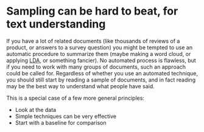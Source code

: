 # Sampling can be hard to beat, for text understanding

If you have a lot of related documents (like thousands of reviews of a
product, or answers to a survey question) you might be tempted to use
an automatic procedure to summarize them (maybe making a word cloud,
or applying [LDA][], or something fancier). No automated process is
flawless, but if you need to work with many groups of documents, such
an approach could be called for. Regardless of whether you use an
automated technique, you should still start by reading a sample of
documents, and in fact reading may be the best way to understand what
people have said.

[LDA]: https://en.wikipedia.org/wiki/Latent_Dirichlet_allocation

This is a special case of a few more general principles:

 * Look at the data
 * Simple techniques can be very effective
 * Start with a baseline for comparison
